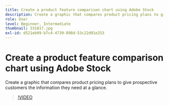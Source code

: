 ```yaml
---
title: Create a product feature comparison chart using Adobe Stock
description: Create a graphic that compares product pricing plans to give prospective customers the information they need at a glance
role: User
level: Beginner, Intermediate
thumbnail: 331817.jpg
exl-id: d521eb09-b7c4-4739-898d-53c22d91e253
---
```

# Create a product feature comparison chart using Adobe Stock

Create a graphic that compares product pricing plans to give prospective customers the information they need at a glance.

>[!VIDEO](https://video.tv.adobe.com/v/331817?hidetitle=true)
